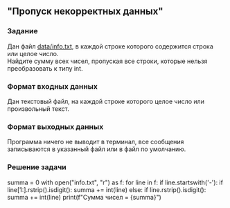 ## "Пропуск некорректных данных"

### Задание

Дан файл [data/info.txt](data/info.txt), в каждой строке которого содержится строка или целое число. \
Найдите сумму всех чисел, пропуская все строки, которые нельзя преобразовать к типу int.

### Формат входных данных

Дан текстовый файл, на каждой строке которого целое число или произвольный текст.

### Формат выходных данных

Программа ничего не выводит в терминал, все сообщения записываются в указанный файл или в файл по умолчанию.

### Решение задачи

summa = 0
with open("info.txt", "r") as f:
    for line in f:
        if line.startswith('-'):
            if line[1:].rstrip().isdigit():
                summa += int(line)
        else:
            if line.rstrip().isdigit():
                summa += int(line)
print(f"Сумма чисел = {summa}")
